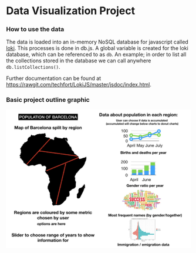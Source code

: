 # Data Visualization Project

### How to use the data
The data is loaded into an in-memory NoSQL database for javascript called [loki](http://lokijs.org/). This processes is done in db.js. A global variable is created for the loki database, which can be referenced to as `db`. An example; in order to list all the collections stored in the database we can call anywhere `db.listCollections()`.

Further documentation can be found at https://rawgit.com/techfort/LokiJS/master/jsdoc/index.html. 



### Basic project outline graphic
![outline](./outline.jpg)
